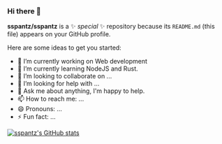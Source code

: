 ### Hi there 👋


**sspantz/sspantz** is a ✨ _special_ ✨ repository because its `README.md` (this file) appears on your GitHub profile.

Here are some ideas to get you started:

- 🔭 I’m currently working on Web development
- 🌱 I’m currently learning NodeJS and Rust.
- 👯 I’m looking to collaborate on ...
- 🤔 I’m looking for help with ...
- 💬 Ask me about anything, I'm happy to help.
- 📫 How to reach me: ...
- 😄 Pronouns: ...
- ⚡ Fun fact: ...

[![sspantz's GitHub stats](https://github-readme-stats.vercel.app/api?username=sspantz&count_private=true&show_icons=true&theme=radical
)
](https://github.com/anuraghazra/github-readme-stats)
